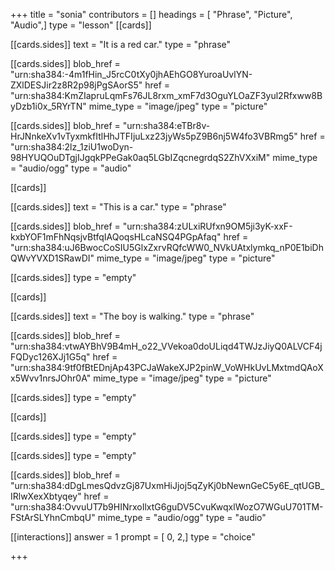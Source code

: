 +++
title = "sonia"
contributors = []
headings = [ "Phrase", "Picture", "Audio",]
type = "lesson"
[[cards]]

[[cards.sides]]
text = "It is a red car."
type = "phrase"

[[cards.sides]]
blob_href = "urn:sha384:-4m1fHin_J5rcC0tXy0jhAEhGO8YuroaUvlYN-ZXlDESJir2z8R2p98jPgSAorS5"
href = "urn:sha384:KmZIapruLqmFs76JL8rxm_xmF7d3OguYLOaZF3yul2Rfxww8ByDzb1i0x_5RYrTN"
mime_type = "image/jpeg"
type = "picture"

[[cards.sides]]
blob_href = "urn:sha384:eTBr8v-HrJNnkeXv1vTyxmkfItlHhJTFIjuLxz23jyWs5pZ9B6nj5W4fo3VBRmg5"
href = "urn:sha384:2lz_1ziU1woDyn-98HYUQOuDTgjIJgqkPPeGak0aq5LGbIZqcnegrdqS2ZhVXxiM"
mime_type = "audio/ogg"
type = "audio"

[[cards]]

[[cards.sides]]
text = "This is a car."
type = "phrase"

[[cards.sides]]
blob_href = "urn:sha384:zULxiRUfxn9OM5ji3yK-xxF-kxbYOF1mFhNqsjvBtfqIAQoqsHLcaNSQ4PGpAfaq"
href = "urn:sha384:uJ6BwocCoSIU5GlxZxrvRQfcWW0_NVkUAtxlymkq_nP0E1biDhQWvYVXD1SRawDI"
mime_type = "image/jpeg"
type = "picture"

[[cards.sides]]
type = "empty"

[[cards]]

[[cards.sides]]
text = "The boy is walking."
type = "phrase"

[[cards.sides]]
blob_href = "urn:sha384:vtwAYBhV9B4mH_o22_VVekoa0doULiqd4TWJzJiyQ0ALVCF4jFQDyc126XJj1G5q"
href = "urn:sha384:9tf0fBtEDnjAp43PCJaWakeXJP2pinW_VoWHkUvLMxtmdQAoXx5Wvv1nrsJOhr0A"
mime_type = "image/jpeg"
type = "picture"

[[cards.sides]]
type = "empty"

[[cards]]

[[cards.sides]]
type = "empty"

[[cards.sides]]
type = "empty"

[[cards.sides]]
blob_href = "urn:sha384:dDgLmesQdvzGj87UxmHiJjoj5qZyKj0bNewnGeC5y6E_qtUGB_IRlwXexXbtyqey"
href = "urn:sha384:OvvuUT7b9HINrxoIlxtG6guDV5CvuKwqxlWozO7WGuU701TM-FStArSLYhnCmbqU"
mime_type = "audio/ogg"
type = "audio"

[[interactions]]
answer = 1
prompt = [ 0, 2,]
type = "choice"

+++

